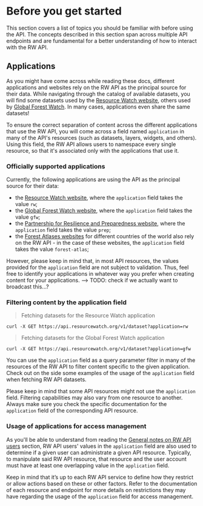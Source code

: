 # Before you get started

This section covers a list of topics you should be familiar with before using the API. The concepts described in this section span across multiple API endpoints and are fundamental for a better understanding of how to interact with the RW API.

## Applications

As you might have come across while reading these docs, different applications and websites rely on the RW API as the principal source for their data. While navigating through the catalog of available datasets, you will find some datasets used by the [Resource Watch website](https://resourcewatch.org/), others used by [Global Forest Watch](https://www.globalforestwatch.org/). In many cases, applications even share the same datasets!

To ensure the correct separation of content across the different applications that use the RW API, you will come across a field named `application` in many of the API's resources (such as datasets, layers, widgets, and others). Using this field, the RW API allows users to namespace every single resource, so that it's associated only with the applications that use it.

### Officially supported applications

Currently, the following applications are using the API as the principal source for their data:

* the [Resource Watch website](https://resourcewatch.org/), where the `application` field takes the value `rw`;
* the [Global Forest Watch website](https://www.globalforestwatch.org/), where the `application` field takes the value `gfw`;
* the [Partnership for Resilience and Preparedness website](https://prepdata.org/), where the `application` field takes the value `prep`;
* the [Forest Atlases websites](https://www.wri.org/our-work/project/forest-atlases) for different countries of the world also rely on the RW API - in the case of these websites, the `application` field takes the value `forest-atlas`;

However, please keep in mind that, in most API resources, the values provided for the `application` field are not subject to validation. Thus, feel free to identify your applications in whatever way you prefer when creating content for your applications. --> TODO: check if we actually want to broadcast this...?

### Filtering content by the application field

> Fetching datasets for the Resource Watch application

```shell
curl -X GET https://api.resourcewatch.org/v1/dataset?application=rw
```

> Fetching datasets for the Global Forest Watch application

```shell
curl -X GET https://api.resourcewatch.org/v1/dataset?application=gfw
```

You can use the `application` field as a query parameter filter in many of the resources of the RW API to filter content specific to the given application. Check out on the side some examples of the usage of the `application` field when fetching RW API datasets.

Please keep in mind that some API resources might not use the `application` field. Filtering capabilities may also vary from one resource to another. Always make sure you check the specific documentation for the `application` field of the corresponding API resource.

### Usage of applications for access management

As you'll be able to understand from reading the [General notes on RW API users](#general-notes-on-rw-api-users) section, RW API users' values in the `application` field are also used to determine if a given user can administrate a given API resource. Typically, to manipulate said RW API resource, that resource and the user account must have at least one overlapping value in the `application` field.

Keep in mind that it’s up to each RW API service to define how they restrict or allow actions based on these or other factors. Refer to the documentation of each resource and endpoint for more details on restrictions they may have regarding the usage of the `application` field for access management.

<!-- ## Authentication

TODO

## Roles

TODO

## Environments

TODO

## Caching

TODO -->
